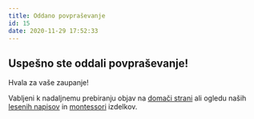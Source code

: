 ```yaml
---
title: Oddano povpraševanje
id: 15
date: 2020-11-29 17:52:33
---
```


<div class="contact-success">
<h2>Uspešno ste oddali povpraševanje!</h2>

Hvala za vaše zaupanje!

Vabljeni k nadaljnemu prebiranju objav na [domači strani](/ "Laserstvo Makuc - domača stran") ali ogledu naših [lesenih napisov](/leseni-napisi "Leseni napisi") in [montessori](/montessori-igrac-in-materiali "Montessori igrače in materiali") izdelkov.

</div>